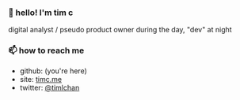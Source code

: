 ### 👋 hello! I'm tim c

digital analyst / pseudo product owner during the day, "dev" at night


### 📫 how to reach me
- github: (you're here)
- site: [timc.me](https://timc.me)
- twitter: [@timlchan](https://twitter.com/TimLChan)
